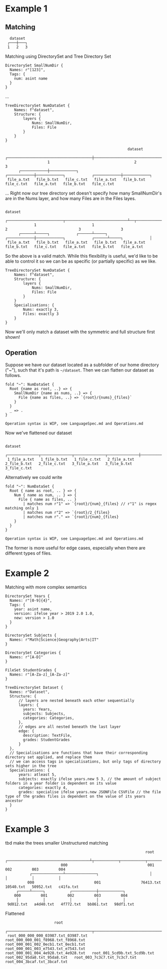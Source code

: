 # Example 1

## Matching
```
  dataset
 ┌───┼───┐
 1   2   3
```
Matching using DirectorySet and Tree Directory Set

```
DirectorySet SmallNumDir {
  Names: r"[123]",
  Tags: {
    num: asint name
  }
}
```
...

```
TreeDirectorySet NumDataSet {
    Names: f"dataset",
    Structure: {
        layers {
            Nums: SmallNumDir,
            Files: File
        }
    }
}
```

```
                                                       dataset
                   ┌──────────────────────────────────────┼──────────────────────────────────────┐
                   1                                      2                                      3
      ┌────────────┼────────────┐            ┌────────────┼────────────┐            ┌────────────┼────────────┐
 file_a.txt   file_b.txt   file_c.txt   file_a.txt   file_b.txt   file_c.txt   file_a.txt   file_b.txt   file_c.txt
```
...
Right now our tree directory set doesn't specify how many SmallNumDir's are in the Nums layer, and how many Files are in the Files layes.

```
                                                                 dataset
             ┌─────────────────────────┬────────────────────────────┴──┬────────────────────────────────┬──────────────────┐
             1                         1                               2                                3                  3
      ┌──────┴─────┐            ┌──────┴─────┐            ┌────────────┼────────────┐            ┌──────┴─────┐            │
 file_a.txt   file_b.txt   file_a.txt   file_b.txt   file_a.txt   file_b.txt   file_c.txt   file_a.txt   file_b.txt   file_a.txt
```
So the above is a valid match.
While this flexibility is useful, we'd like to be able to control it so we can be as specific (or partially specific) as we like.

```
TreeDirectorySet NumDataSet {
    Names: f"dataset",
    Structure: {
        layers {
            Nums: SmallNumDir,
            Files: File
        }
    }
    Specialisations: {
        Nums: exactly 3,
        Files: exactly 3
    }
}
```
Now we'll only match a dataset with the symmetric and full structure first shown!

## Operation

Suppose we have our dataset located as a subfolder of our home directory ("~"), such that it's path is `~/dataset`.
Then we can flatten our dataset as follows.

```
fold "~": NumDataSet {
  Root {name as root, ..} => {
    SmallNumDir {name as nums, ..} => {
      File {name as files, ..} => `{root}/{nums}_{files}`
    }
  }
  _ => .
}
```
`Operation syntax is WIP, see LanguageSpec.md and Operations.md`

Now we've flattened our dataset
```
                                                                dataset
       ┌──────────────┬──────────────┬──────────────┬──────────────┼──────────────┬──────────────┬──────────────┬──────────────┐
 1_file_a.txt   1_file_b.txt   1_file_c.txt   2_file_a.txt   2_file_b.txt   2_file_c.txt   3_file_a.txt   3_file_b.txt   3_file_c.txt
```

Alternatively we could write
```
fold "~": NumDataSet {
  Root { name as root, .. } => {
    Num { name as num, .. } => {
      File { name as files, .. }
        | matches num r"1" => `{root}/{num}_{files} // r"1" is regex matching only 1
        | matches num r"2" => `{root}/2_{files}
        | matches num r"." => `{root}/{num}_{files}
    }
  }
}
```
`Operation syntax is WIP, see LanguageSpec.md and Operations.md`

The former is more useful for edge cases, especially when there are different types of files.


# Example 2
Matching with more complex semantics
```
DirectorySet Years {
  Names: r"[0-9]{4}",
  Tags: {
    year: asint name,
    version: ifelse year > 2019 2.0 1.0,
    new: version > 1.0
  }
}

DirectorySet Subjects {
  Names: r"Math|Science|Geography|Arts|IT"
}

DirectorySet Categories {
  Names: r"[A-D]"
}

FileSet StudentGrades {
  Names: r"[A-Za-z]_[A-Za-z]"
}

TreeDirectorySet Dataset {
  Names: r"Dataset",
  Structure: {
      // layers are nested beneath each other sequentially
      layers: {
        years: Years,
        subjects: Subjects,
        categories: Categories,
      },
      // edges are all nested beneath the last layer
      edge: {
        description: TextFile,
        grades: StudentGrades
      }
  },
  // Specialisations are functions that have their corresponding directory set applied, and replace them
  // we can access tags in specialisations, but only tags of directory sets higher in the tree
  Specialisations: {
      years: atleast 5,
      subjects: exactly ifelse years.new 5 3, // the amount of subject folders in a year folder is dependent on its value
      categories: exactly 4,
      grades: specialise ifelse years.new JSONFile CSVFile // the file type of the grades files is dependent on the value of its years ancestor
  }
}
```

# Example 3
tbd make the trees smaller
Unstructured matching
```
                                                               root
                          ┌─────────────────────────────────────┴┬───────────┬───────────┬───────────┐
                         000                                    001         002         003         004
           ┌──────────────┴──────────────┐                       │           │           │           │
          000                           001                  76413.txt   10540.txt   50952.txt   c41fa.txt
     ┌─────┴─────┐           ┌───────────┼───────────┐
    000         001         002         003         004
     │           │           │           │           │
 9d012.txt   a4d40.txt   4f772.txt   bb861.txt   98df1.txt
```


Flattened
```
                      root
                   ┌──────────────────────────────────────┬──────────────────────────────────────┬──────────────────────────────────────┬────────────────────────┴─────────────┬──────────────────────────────────┬──────────────────────────────┬──────────────────────────────┬──────────────────────────────┐
 root_000_000_000_03987.txt_03987.txt   root_000_000_001_f8968.txt_f8968.txt   root_000_001_002_0ecb1.txt_0ecb1.txt   root_000_001_003_e7543.txt_e7543.txt   root_000_001_004_4e928.txt_4e928.txt   root_001_5cd9b.txt_5cd9b.txt   root_002_95da8.txt_95da8.txt   root_003_7c3c7.txt_7c3c7.txt   root_004_3bcaf.txt_3bcaf.txt
```
